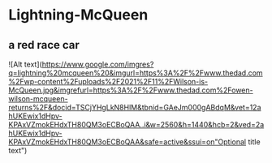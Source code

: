 # Lightning-McQueen
## a red race car 
![Alt text](https://www.google.com/imgres?q=lightning%20mcqueen%20&imgurl=https%3A%2F%2Fwww.thedad.com%2Fwp-content%2Fuploads%2F2021%2F11%2FWilson-is-McQueen.jpg&imgrefurl=https%3A%2F%2Fwww.thedad.com%2Fowen-wilson-mcqueen-returns%2F&docid=TSCjYHgLkN8HlM&tbnid=GAeJm000gABdqM&vet=12ahUKEwix1dHpv-KPAxVZmokEHdxTH80QM3oECBoQAA..i&w=2560&h=1440&hcb=2&ved=2ahUKEwix1dHpv-KPAxVZmokEHdxTH80QM3oECBoQAA&safe=active&ssui=on"Optional title text")
